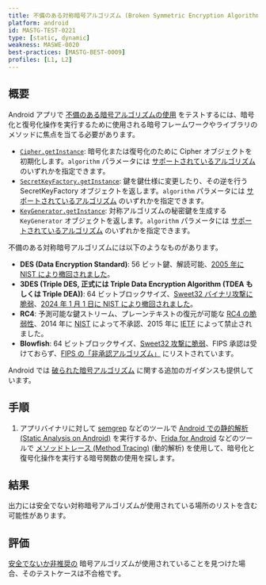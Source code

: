 ```yaml
---
title: 不備のある対称暗号アルゴリズム (Broken Symmetric Encryption Algorithms)
platform: android
id: MASTG-TEST-0221
type: [static, dynamic]
weakness: MASWE-0020
best-practices: [MASTG-BEST-0009]
profiles: [L1, L2]
---
```


## 概要

Android アプリで [不備のある暗号アルゴリズムの使用](../../../Document/0x04g-Testing-Cryptography.md#identifying-insecure-andor-deprecated-cryptographic-algorithms) をテストするには、暗号化と復号化操作を実行するために使用される暗号フレームワークやライブラリのメソッドに焦点を当てる必要があります。

- [`Cipher.getInstance`](https://developer.android.com/reference/javax/crypto/Cipher#getInstance(java.lang.String)): 暗号化または復号化のために Cipher オブジェクトを初期化します。`algorithm` パラメータには [サポートされているアルゴリズム](https://docs.oracle.com/javase/8/docs/technotes/guides/security/StandardNames.html#Cipher) のいずれかを指定できます。
- [`SecretKeyFactory.getInstance`](https://developer.android.com/reference/javax/crypto/SecretKeyFactory#getInstance(java.lang.String)): 鍵を鍵仕様に変更したり、その逆を行う SecretKeyFactory オブジェクトを返します。`algorithm` パラメータには [サポートされているアルゴリズム](https://docs.oracle.com/javase/8/docs/technotes/guides/security/StandardNames.html#SecretKeyFactory) のいずれかを指定できます。
- [`KeyGenerator.getInstance`](https://developer.android.com/reference/javax/crypto/KeyGenerator#getInstance(java.lang.String)): 対称アルゴリズムの秘密鍵を生成する `KeyGenerator` オブジェクトを返します。`algorithm` パラメータには [サポートされているアルゴリズム](https://docs.oracle.com/javase/8/docs/technotes/guides/security/StandardNames.html#KeyGenerator) のいずれかを指定できます。

不備のある対称暗号アルゴリズムには以下のようなものがあります。

- **DES (Data Encryption Standard)**: 56 ビット鍵、解読可能、[2005 年に NIST により撤回されました](https://csrc.nist.gov/pubs/fips/46-3/final)。
- **3DES (Triple DES, 正式には Triple Data Encryption Algorithm (TDEA もしくは Triple DEA))**: 64 ビットブロックサイズ、[Sweet32 バイナリ攻撃に脆弱](https://sweet32.info/)、[2024 年 1 月 1 日に NIST により撤回されました](https://csrc.nist.gov/pubs/sp/800/67/r2/final)。
- **RC4**: 予測可能な鍵ストリーム、プレーンテキストの復元が可能な [RC4 の脆弱性](https://www.rc4nomore.com/)、2014 年に [NIST](https://nvlpubs.nist.gov/nistpubs/specialpublications/nist.sp.800-52r1.pdf) によって不承認、2015 年に [IETF](https://datatracker.ietf.org/doc/html/rfc7465) によって禁止されました。
- **Blowfish**: 64 ビットブロックサイズ、[Sweet32 攻撃に脆弱](https://en.wikipedia.org/wiki/Birthday_attack)、FIPS 承認は受けておらず、[FIPS の「非承認アルゴリズム」](https://csrc.nist.gov/csrc/media/projects/cryptographic-module-validation-program/documents/security-policies/140sp2092.pdf) にリストされています。

Android では [破られた暗号アルゴリズム](https://developer.android.com/privacy-and-security/risks/broken-cryptographic-algorithm) に関する追加のガイダンスも提供しています。

## 手順

1. アプリバイナリに対して [semgrep](../../../tools/generic/MASTG-TOOL-0110.md) などのツールで [Android での静的解析 (Static Analysis on Android)](../../../techniques/android/MASTG-TECH-0014.md) を実行するか、[Frida for Android](../../../tools/android/MASTG-TOOL-0001.md) などのツールで [メソッドトレース (Method Tracing)](../../../techniques/android/MASTG-TECH-0033.md) (動的解析) を使用して、暗号化と復号化操作を実行する暗号関数の使用を探します。

## 結果

出力には安全でない対称暗号アルゴリズムが使用されている場所のリストを含む可能性があります。

## 評価

[安全でないか非推奨の](../../../Document/0x04g-Testing-Cryptography.md#identifying-insecure-andor-deprecated-cryptographic-algorithms) 暗号アルゴリズムが使用されていることを見つけた場合、そのテストケースは不合格です。
